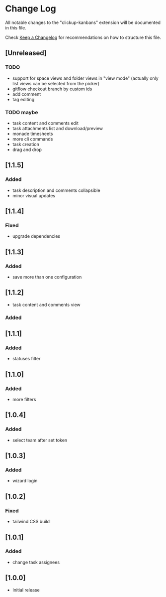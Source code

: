 # Change Log

All notable changes to the "clickup-kanbans" extension will be documented in this file.

Check [Keep a Changelog](http://keepachangelog.com/) for recommendations on how to structure this file.

## [Unreleased]

### TODO

- support for space views and folder views in "view mode" (actually only list views can be selected from the picker)
- gitflow checkout branch by custom ids
- add comment
- tag editing

### TODO maybe

- task content and comments edit
- task attachments list and download/preview
- monade timesheets
- more cli commands
- task creation
- drag and drop

## [1.1.5]

### Added

- task description and comments collapsible
- minor visual updates

## [1.1.4]

### Fixed

- upgrade dependencies

## [1.1.3]

### Added

- save more than one configuration

## [1.1.2]

- task content and comments view

### Added

## [1.1.1]

### Added

- statuses filter

## [1.1.0]

### Added

- more filters

## [1.0.4]

### Added

- select team after set token

## [1.0.3]

### Added

- wizard login

## [1.0.2]

### Fixed

- tailwind CSS build

## [1.0.1]

### Added

- change task assignees

## [1.0.0]

- Initial release
